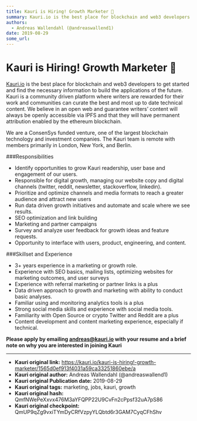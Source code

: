 ```yaml
---
title: Kauri is Hiring! Growth Marketer 🚀 
summary: Kauri.io is the best place for blockchain and web3 developers to get started and find the necessary information to build the applications of the future. Kauri is a community driven platform where writers are rewarded for their work and communities can curate the best and most up to date technical content. We believe in an open web and guarantee writers’ content will always be openly accessible via IPFS and that they will have permanent attribution enabled by the ethereum blockchain. We are a Con
authors:
  - Andreas Wallendahl (@andreaswallend1)
date: 2019-08-29
some_url: 
---
```


# Kauri is Hiring! Growth Marketer 🚀 


[Kauri.io](Kauri.io) is the best place for blockchain and web3 developers to get started and find the necessary information to build the applications of the future. Kauri is a community driven platform where writers are rewarded for their work and communities can curate the best and most up to date technical content. We believe in an open web and guarantee writers’ content will always be openly accessible via IPFS and that they will have permanent attribution enabled by the ethereum blockchain.

We are a ConsenSys funded venture, one of the largest blockchain technology and investment companies. The Kauri team is remote with members primarily in London, New York, and Berlin. 

###Responsibilities

- Identify opportunities to grow Kauri readership, user base and engagement of our users.
- Responsible for digital growth, managing our website copy and digital channels (twitter, reddit, newsletter, stackoverflow, linkedin).
- Prioritize and optimize channels and media formats to reach a greater audience and attract new users
- Run data driven growth initiatives and automate and scale where we see results. 
- SEO optimization and link building
- Marketing and partner campaigns
- Survey and analyze user feedback for growth ideas and feature requests.
- Opportunity to interface with users, product, engineering, and content.

###Skillset and Experience

- 3+ years experience in a marketing or growth role.
- Experience with SEO basics, mailing lists, optimizing websites for marketing outcomes, and user surveys
- Experience with referral marketing or partner links is a plus
- Data driven approach to growth and marketing with ability to conduct basic analyses.
- Familiar using and monitoring analytics tools is a plus
- Strong social media skills and experience with social media tools.
- Familiarity with Open Source or crypto Twitter and Reddit are a plus
- Content development and content marketing experience, especially if technical.

**Please apply by emailing andreas@kauri.io with your resume and a brief note on why you are interested in joining Kauri**


---

- **Kauri original link:** https://kauri.io/kauri-is-hiring!-growth-marketer/1565d0ef913f4031a59ca33251860ebe/a
- **Kauri original author:** Andreas Wallendahl (@andreaswallend1)
- **Kauri original Publication date:** 2019-08-29
- **Kauri original tags:** marketing, jobs, kauri, growth
- **Kauri original hash:** QmfNWePeXxvx476M3aYFQPP22U9CvFn2cPpsf32uA7pS86
- **Kauri original checkpoint:** QmUP9qZg9vxiTYmDyCRfVzpyYLQbtd6r3GAM7CyqCFhShv



